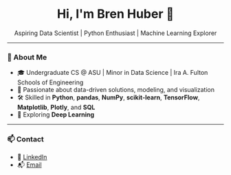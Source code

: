 <h1 align="center">Hi, I'm Bren Huber 👋</h1>
<p align="center">
  Aspiring Data Scientist | Python Enthusiast | Machine Learning Explorer
</p>

---

### 🚀 About Me

- 🎓 Undergraduate CS @ ASU | Minor in Data Science | Ira A. Fulton Schools of Engineering  
- 🧠 Passionate about data-driven solutions, modeling, and visualization  
- 🛠️ Skilled in **Python**, **pandas**, **NumPy**, **scikit-learn**, **TensorFlow**, **Matplotlib**, **Plotly**, and **SQL**
- 🤖 Exploring **Deep Learning**

---

### 📫 Contact

- 💼 [LinkedIn](https://www.linkedin.com/in/brenhuber)  
- 📬 [Email](mailto:brenhuberbusiness@gmail.com)

